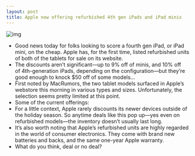 ```yaml
---
layout: post
title: Apple now offering refurbished 4th gen iPads and iPad minis
---
```

![img](http://media.idownloadblog.com/wp-content/uploads/2013/03/ipad-4-refurb.png)
* Good news today for folks looking to score a fourth gen iPad, or iPad mini, on the cheap. Apple has, for the first time, listed refurbished units of both of the tablets for sale on its website.
* The discounts aren’t significant—up to 9% off of minis, and 10% off of 4th-generation iPads, depending on the configuration—but they’re good enough to knock $50 off of some models…
* First noted by MacRumors, the two tablet models surfaced in Apple’s webstore this morning in various types and sizes. Unfortunately, the selection seems pretty limited at this point.
* Some of the current offerings:
* For a little context, Apple rarely discounts its newer devices outside of the holiday season. So anytime deals like this pop up—yes even on refurbished models—the inventory doesn’t usually last long.
* It’s also worth noting that Apple’s refurbished units are highly regarded in the world of consumer electronics. They come with brand new batteries and backs, and the same one-year Apple warranty.
* What do you think, deal or no deal?

